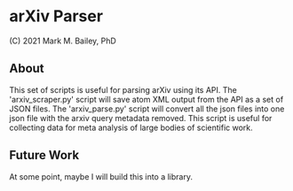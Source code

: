 # arXiv Parser

(C) 2021 Mark M. Bailey, PhD

## About
This set of scripts is useful for parsing arXiv using its API.  The 'arxiv_scraper.py' script will save atom XML output from the API as a set of JSON files.  The 'arxiv_parse.py' script will convert all the json files into one json file with the arxiv query metadata removed.  This script is useful for collecting data for meta analysis of large bodies of scientific work.

## Future Work
At some point, maybe I will build this into a library.
